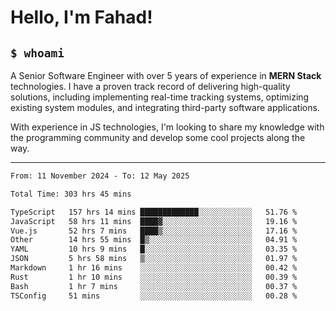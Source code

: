 <h1>Hello, I'm Fahad!</h1>

<h2><code>$ whoami</code></h2>

A Senior Software Engineer with over 5 years of experience in **MERN Stack** technologies. I have a proven track record of delivering high-quality solutions, including implementing real-time tracking systems, optimizing existing system modules, and integrating third-party software applications.

With experience in JS technologies, I'm looking to share my knowledge with the programming community and develop some cool projects along the way.

---

<!--START_SECTION:waka-->

```txt
From: 11 November 2024 - To: 12 May 2025

Total Time: 303 hrs 45 mins

TypeScript   157 hrs 14 mins █████████████░░░░░░░░░░░░   51.76 %
JavaScript   58 hrs 11 mins  ████▓░░░░░░░░░░░░░░░░░░░░   19.16 %
Vue.js       52 hrs 7 mins   ████▒░░░░░░░░░░░░░░░░░░░░   17.16 %
Other        14 hrs 55 mins  █▒░░░░░░░░░░░░░░░░░░░░░░░   04.91 %
YAML         10 hrs 9 mins   █░░░░░░░░░░░░░░░░░░░░░░░░   03.35 %
JSON         5 hrs 58 mins   ▒░░░░░░░░░░░░░░░░░░░░░░░░   01.97 %
Markdown     1 hr 16 mins    ░░░░░░░░░░░░░░░░░░░░░░░░░   00.42 %
Rust         1 hr 10 mins    ░░░░░░░░░░░░░░░░░░░░░░░░░   00.39 %
Bash         1 hr 7 mins     ░░░░░░░░░░░░░░░░░░░░░░░░░   00.37 %
TSConfig     51 mins         ░░░░░░░░░░░░░░░░░░░░░░░░░   00.28 %
```

<!--END_SECTION:waka-->

<!--
**heyFahad/heyFahad** is a ✨ _special_ ✨ repository because its `README.md` (this file) appears on your GitHub profile.

Here are some ideas to get you started:

- 🔭 I’m currently working on ...
- 🌱 I’m currently learning ...
- 👯 I’m looking to collaborate on ...
- 🤔 I’m looking for help with ...
- 💬 Ask me about ...
- 📫 How to reach me: ...
- 😄 Pronouns: ...
- ⚡ Fun fact: ...
-->
